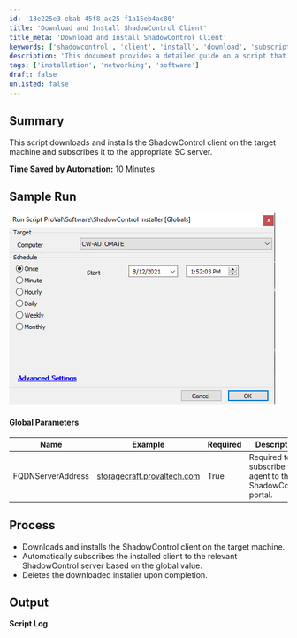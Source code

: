```yaml
---
id: '13e225e3-ebab-45f8-ac25-f1a15eb4ac80'
title: 'Download and Install ShadowControl Client'
title_meta: 'Download and Install ShadowControl Client'
keywords: ['shadowcontrol', 'client', 'install', 'download', 'subscription']
description: 'This document provides a detailed guide on a script that automates the download and installation of the ShadowControl client on a target machine, including steps for subscribing to the appropriate ShadowControl server and cleaning up after installation.'
tags: ['installation', 'networking', 'software']
draft: false
unlisted: false
---
```


## Summary

This script downloads and installs the ShadowControl client on the target machine and subscribes it to the appropriate SC server.

**Time Saved by Automation:** 10 Minutes

## Sample Run

![Sample Run](../../../static/img/ShadowControl-Installer/image_1.png)

#### Global Parameters

| Name                  | Example                                             | Required | Description                                               |
|-----------------------|-----------------------------------------------------|----------|-----------------------------------------------------------|
| FQDNServerAddress     | [storagecraft.provaltech.com](http://storagecraft.provaltech.com) | True     | Required to subscribe the agent to the ShadowControl portal. |

## Process

- Downloads and installs the ShadowControl client on the target machine.
- Automatically subscribes the installed client to the relevant ShadowControl server based on the global value.
- Deletes the downloaded installer upon completion.

## Output

**Script Log**

